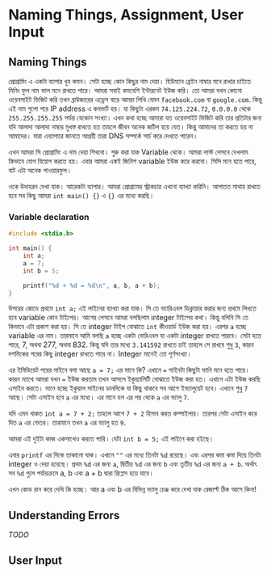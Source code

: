 # Naming Things, Assignment, User Input

## Naming Things

প্রোগ্রামিং এ একটা ব্যাপার খুব কমন। সেটা হচ্ছে কোন কিছুর নাম দেয়া। হিউম্যান ব্রেইন নাম্বার মনে রাখার চাইতে মিনিং ফুল নাম ভাল মনে রাখতে পারে। আমরা সবাই কমবেশি ইন্টারনেট ইউজ করি। তো আমরা যখন কোনো ওয়েবসাইট ভিজিট করি তখন ব্রাউজারের এড্রেস বারে আমরা লিখি যেমন `facebook.com` বা `google.com`. কিন্তু এই নাম গুলো পরে IP address এ কনভার্ট হয়। যা কিছুটা এরকম `74.125.224.72`, `0.0.0.0` থেকে `255.255.255.255` পর্যন্ত যেকোন সংখ্যা। এখন কথা হচ্ছে আমারা যত ওয়েবসাইট ভিজিট করি তার প্রতিটার জন্য যদি আলাদা আলাদা নাম্বার মুখস্ত রাখতে হত তাহলে জীবন অনেক জটিল হয়ে যেত। কিন্তু আমাদের তা করতে হয় না আমাদের। যারা এব্যাপারে জানতে আগ্রহী তারা DNS সম্পর্কে সার্চ করে দেখতে পারেন।

এখন আমরা সি প্রোগ্রামিং এ নাম দেয়া শিখবো। শুরু করা যাক Variable থেকে। আমরা লাস্ট লেসনে দেখলাম কিভাবে যোগ বিয়োগ করতে হয়। এবার আমরা একই জিনিশ variable ইউজ করে করবো। সিলি মনে হতে পারে, বাট এটা অনেক পাওয়ারফুল।

ওকে উদাহরন দেখা যাক। আরেকটা ব্যাপার। আমরা প্রোগ্রামের স্ট্রাকচার এখনো ব্যাখ্যা করিনি। আপাতত মাথায় রাখতে হবে সব কিছু আমরা `int main() {}` এ `{}` এর মধ্যে করছি।

### Variable declaration

```c
#include <stdio.h>

int main() {
    int a;
    a = 7;
    int b = 5;

    printf("%d + %d = %d\n", a, b, a + b);
}
```

উপরের কোডে প্রথমে `int a;` এই লাইনের ব্যাখ্যা করা যাক। সি তে ভ্যারিএবল ডিক্লায়ার করার জন্য প্রথমে লিখতে হবে variable কোন টাইপের। আগের লেসনে আমরা বলছিলাম integer টাইপের কথা। কিন্তু বলিনি সি তে কিভাবে এটা প্রকাশ করা হয়। সি তে integer টাইপ বোঝাতে `int` কীওয়ার্ড ইউজ করা হয়। এরপর `a` হচ্ছে variable এর নাম। তারমানে আমি বলছি `a` হচ্ছে একটা ভেরিএবল যা একটা integer রাখতে পারবে। সেটা হতে পারে, 7, অথবা 277, অথবা 832. কিন্তু যদি তার মধ্যে `3.141592` রাখতে চাই তাহলে সে রাখবে শুধু `3`, কারন দশমিকের পরের কিছু integer রাখতে পারে না। Integer মানেই তো পূর্ণসংখ্যা।

এর ইমিডিয়েট পরের লাইনে বলা আছে `a = 7;` এর মানে কি? এখানে `=` সাইনটা কিছুটা ফানি মনে হতে পারে। কারন ম্যাথে আমরা যখন `=` ইউজ করতাম তখন আসলে ইকুয়্যালিটি বোঝাতে ইউজ করা হত। এখানে এটা ইউজ করছি এসাইন করতে। মানে হচ্ছে ইকুয়াল সাইনের ডানদিকে যা কিছু থাকবে সব আগে ইভ্যালুয়েট হবে। এখানে শুধু `7` আছে। সেটা এসাইন হবে `a` এর মধ্যে। এর মানে হল এর পর থেকে `a` এর ভ্যালু `7`.

যদি এমন থাকত `int a = 7 + 2;` তাহলে আগে `7 + 2` হিসাব করত কম্পাইলার। তারপর সেটা এসাইন করে দিত `a` এর ভেতর। তারমানে তখন `a` এর ভ্যালু হত `9`.

আমরা এই দুইটা কাজ একসাথেও করতে পারি। যেটা `int b = 5;` এই লাইনে করা হইছে।

এবার `printf` এর দিকে তাকানো যাক। এখানে `""` এর মধ্যে তিনটা `%d` রয়েছে। এবং এরপর কমা কমা দিয়ে তিনটা integer ও দেয়া হয়েছে। প্রথম `%d` এর জন্য `a`, দ্বিতীয় `%d` এর জন্য `b` এবং তৃতীয় `%d` এর জন্য `a + b`. অর্থাৎ সব `%d` গুলে পর্যায়ক্রমে a, b এবং a + b দ্বারা রিপ্লেস হয়ে যাবে।

এখন কোড রান করে দেখি কি হচ্ছে। আর a এবং b এর বিভিন্ন ভ্যালু চেঞ্জ করে দেখা যাক রেজাল্ট ঠিক আসে কিনা!

## Understanding Errors
*TODO*

## User Input

